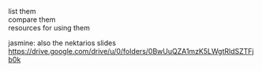 list them  
compare them  
resources for using them

jasmine: 
	also the nektarios slides
	https://drive.google.com/drive/u/0/folders/0BwUuQZA1mzK5LWgtRldSZTFjb0k